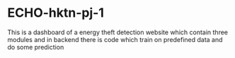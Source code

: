 # ECHO-hktn-pj-1

This is a dashboard of a energy theft detection website which contain three modules 
and in backend there is code which train on predefined data and do some prediction
